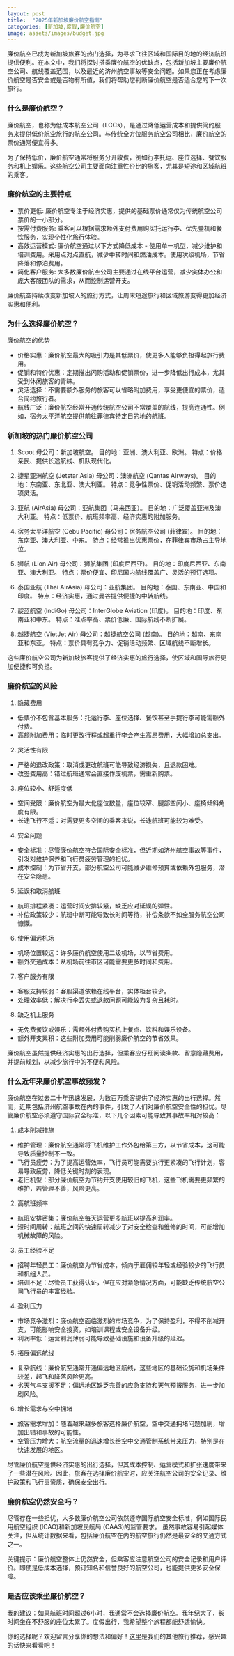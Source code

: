 ```yaml
---
layout: post
title:  "2025年新加坡廉价航空指南"
categories: [新加坡,度假,廉价航空]
image: assets/images/budget.jpg
---
```


廉价航空已成为新加坡旅客的热门选择，为寻求飞往区域和国际目的地的经济航班提供便利。在本文中，我们将探讨搭乘廉价航空的优缺点，包括新加坡主要廉价航空公司、航线覆盖范围，以及最近的济州航空事故等安全问题。如果您正在考虑廉价航空是否安全或是否物有所值，我们将帮助您判断廉价航空是否适合您的下一次旅行。

### 什么是廉价航空？

廉价航空，也称为低成本航空公司（LCCs），是通过降低运营成本和提供简约服务来提供低价航空旅行的航空公司。与传统全方位服务航空公司相比，廉价航空的票价通常便宜得多。

为了保持低价，廉价航空通常将服务分开收费，例如行李托运、座位选择、餐饮服务和机上娱乐。这些航空公司主要面向注重性价比的旅客，尤其是短途和区域航班的乘客。

### 廉价航空的主要特点

+ 票价更低: 廉价航空专注于经济实惠，提供的基础票价通常仅为传统航空公司票价的一小部分。
+ 按需付费服务: 乘客可以根据需求额外支付费用购买托运行李、优先登机和餐饮服务，实现个性化旅行体验。
+ 高效运营模式: 廉价航空通过以下方式降低成本 - 使用单一机型，减少维护和培训费用。采用点对点直航，减少中转时间和燃油成本。使用次级机场，节省降落和停泊费用。
+ 简化客户服务: 大多数廉价航空公司主要通过在线平台运营，减少实体办公和庞大客服团队的需求，从而控制运营开支。

廉价航空持续改变新加坡人的旅行方式，让周末短途旅行和区域旅游变得更加经济实惠和便利。

### 为什么选择廉价航空？

廉价航空的优势
+ 价格实惠：廉价航空最大的吸引力是其低票价，使更多人能够负担得起旅行费用。
+ 促销和特价优惠：定期推出闪购活动和促销票价，进一步降低出行成本，尤其受到休闲旅客的青睐。
+ 灵活选择：不需要额外服务的旅客可以省略附加费用，享受更便宜的票价，适合简约旅行者。
+ 航线广泛：廉价航空经常开通传统航空公司不常覆盖的航线，提高连通性。例如，宿务太平洋航空提供前往菲律宾特定目的地的航班。

### 新加坡的热门廉价航空公司

1. Scoot
母公司：新加坡航空。
目的地：亚洲、澳大利亚、欧洲。
特点：价格亲民、提供长途航线、机队现代化。

2. 捷星亚洲航空 (Jetstar Asia)
母公司：澳洲航空 (Qantas Airways)。
目的地：东南亚、东北亚、澳大利亚。
特点：竞争性票价、促销活动频繁、票价选项灵活。

3. 亚航 (AirAsia)
母公司：亚航集团（马来西亚）。
目的地：广泛覆盖亚洲及澳大利亚。
特点：低票价、航班频率高、经济实惠的附加服务。

4. 宿务太平洋航空 (Cebu Pacific)
母公司：宿务航空公司 (菲律宾)。
目的地：东南亚、澳大利亚、中东。
特点：经常推出优惠票价，在菲律宾市场占主导地位。

5. 狮航 (Lion Air)
母公司：狮航集团 (印度尼西亚)。
目的地：印度尼西亚、东南亚、澳大利亚。
特点：票价便宜、印尼国内航线覆盖广、灵活的预订选项。

6. 泰国亚航 (Thai AirAsia)
母公司：亚航集团。
目的地：泰国、东南亚、中国和印度。
特点：经济实惠，通过曼谷提供便捷的中转航线。

7. 靛蓝航空 (IndiGo)
母公司：InterGlobe Aviation (印度)。
目的地：印度、东南亚和中东。
特点：准点率高、票价低廉、国际航线不断扩展。

8. 越捷航空 (VietJet Air)
母公司：越捷航空公司 (越南)。
目的地：越南、东南亚和东亚。
特点：票价具有竞争力、促销活动频繁、区域航线不断增长。

这些廉价航空公司为新加坡旅客提供了经济实惠的旅行选择，使区域和国际旅行更加便捷和可负担。

### 廉价航空的风险

1. 隐藏费用
+ 低票价不包含基本服务：托运行李、座位选择、餐饮甚至手提行李可能需额外付费。
+ 高额附加费用：临时更改行程或超重行李会产生高昂费用，大幅增加总支出。

2. 灵活性有限
+ 严格的退改政策：取消或更改航班可能导致经济损失，且退款困难。
+ 改签费用高：错过航班通常会直接作废机票，需重新购票。

3. 座位较小、舒适度低
+ 空间受限：廉价航空为最大化座位数量，座位较窄、腿部空间小、座椅倾斜角度有限。
+ 长途飞行不适：对需要更多空间的乘客来说，长途航班可能较为难受。

4. 安全问题
+ 安全标准：尽管廉价航空符合国际安全标准，但近期如济州航空事故等事件，引发对维护保养和飞行员疲劳管理的担忧。
+ 成本控制：为节省开支，部分航空公司可能减少维修预算或依赖外包服务，潜在安全隐患。

5. 延误和取消航班
+ 航班排程紧凑：运营时间安排较紧，缺乏应对延误的弹性。
+ 补偿政策较少：航班中断可能导致长时间等待，补偿条款不如全服务航空公司慷慨。

6. 使用偏远机场
+ 机场位置较远：许多廉价航空使用二级机场，以节省费用。
+ 额外交通成本：从机场前往市区可能需要更多时间和费用。

7. 客户服务有限
+ 客服支持较弱：客服渠道依赖在线平台，实体柜台较少。
+ 处理效率低：解决行李丢失或退款问题可能较为复杂且耗时。

8. 缺乏机上服务
+ 无免费餐饮或娱乐：需额外付费购买机上餐点、饮料和娱乐设备。
+ 额外开支累积：这些附加费用可能削弱廉价航空的节省效果。

廉价航空虽然提供经济实惠的出行选择，但乘客应仔细阅读条款、留意隐藏费用，并提前规划，以减少旅行中的不便和风险。

### 什么近年来廉价航空事故频发？

廉价航空在过去二十年迅速发展，为数百万乘客提供了经济实惠的出行选择。然而，近期包括济州航空事故在内的事件，引发了人们对廉价航空安全性的担忧。尽管廉价航空必须遵守国际安全标准，以下几个因素可能导致其事故率相对较高：

1. 成本削减措施
+ 维护管理：廉价航空通常将飞机维护工作外包给第三方，以节省成本，这可能导致质量控制不一致。
+ 飞行员疲劳：为了提高运营效率，飞行员可能需要执行更紧凑的飞行计划，容易导致疲劳，降低关键时刻的表现。
+ 老旧机型：部分廉价航空为节约开支使用较旧的飞机，这些飞机需要更频繁的维护，若管理不善，风险更高。

2. 高航班频率
+ 航班安排密集：廉价航空每天运营更多航班以提高利润率。
+ 短时间周转：航班之间的快速周转减少了对安全检查和维修的时间，可能增加机械故障的风险。

3. 员工经验不足
+ 招聘年轻员工：廉价航空为节省成本，倾向于雇佣较年轻或经验较少的飞行员和机组人员。
+ 培训不足：尽管员工获得认证，但在应对紧急情况方面，可能缺乏传统航空公司飞行员的丰富经验。

4. 盈利压力
+ 市场竞争激烈：廉价航空面临激烈的市场竞争，为了保持盈利，不得不削减开支，可能影响安全投资，如培训课程或安全设备升级。
+ 利润率低：运营利润薄弱可能导致基础设施和设备升级的延迟。

5. 拓展偏远航线
+ 复杂航线：廉价航空通常开通偏远地区航线，这些地区的基础设施和机场条件较差，起飞和降落风险更高。
+ 劣天气与支援不足：偏远地区缺乏完善的应急支持和天气预报服务，进一步加剧风险。

6. 增长需求与空中拥堵
+ 旅客需求增加：随着越来越多旅客选择廉价航空，空中交通拥堵问题加剧，增加出错和事故的可能性。
+ 空管压力增大：航空流量的迅速增长给空中交通管制系统带来压力，特别是在快速发展的地区。

尽管廉价航空提供经济实惠的出行选择，但其成本控制、运营模式和扩张速度带来了一些潜在风险。因此，旅客在选择廉价航空时，应关注航空公司的安全记录、维护政策和飞行员资质，确保安全出行。

### 廉价航空仍然安全吗？

尽管存在一些担忧，大多数廉价航空公司依然遵守国际航空安全标准，例如国际民用航空组织 (ICAO)和新加坡民航局 (CAAS)的监管要求。
虽然事故容易引起媒体关注，但从统计数据来看，包括廉价航空在内的航空旅行仍然是最安全的交通方式之一。

关键提示：廉价航空整体上仍然安全，但乘客应注意航空公司的安全记录和用户评价。即使是低成本选择，预订知名和信誉良好的航空公司，也能提供更多安全保障。

### 是否应该乘坐廉价航空？

我的建议：如果航班时间超过6小时，我通常不会选择廉价航空。我年纪大了，长时间坐在不舒服的座位太累了。度假出行，我希望整个旅程都能舒适愉快。

你的选择呢？欢迎留言分享你的想法和偏好！[这里](https://fromhktosg.github.io/zh/singapore-flights/)是我们的其他旅行推荐，感兴趣的话快来看看吧！

